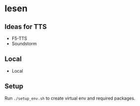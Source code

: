 # lesen

## Ideas for TTS

- F5-TTS
- Soundstorm

## Local

- Local

## Setup

Run `./setup_env.sh` to create virtual env and required packages.
